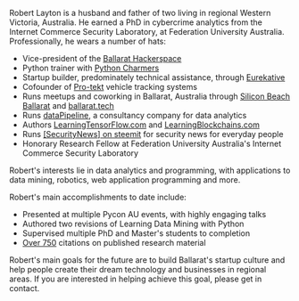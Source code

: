 Robert Layton is a husband and father of two living in regional Western Victoria, Australia.
He earned a PhD in cybercrime analytics from the Internet Commerce Security Laboratory, at Federation University Australia.
Professionally, he wears a number of hats:

* Vice-president of the [Ballarat Hackerspace](https://ballarathackerspace.org.au)
* Python trainer with [Python Charmers](https://pythoncharmers.com)
* Startup builder, predominately technical assistance, through [Eurekative](https://eurekative.com.au)
* Cofounder of [Pro-tekt](https://www.pro-tekt.com.au) vehicle tracking systems
* Runs meetups and coworking in Ballarat, Australia through [Silicon Beach Ballarat](https://www.meetup.com/Ballarat-Silicon-Beach/) and [ballarat.tech](https://ballarat.tech)
* Runs [dataPipeline](https://datapipeline.com.au), a consultancy company for data analytics
* Authors [LearningTensorFlow.com](https://LearningTensorFlow.com) and [LearningBlockchains.com](https://LearningBlockchains.com)
* Runs [\[SecurityNews\] on steemit](https://steemit.com/@datapipeline) for security news for everyday people
* Honorary Research Fellow at Federation University Australia's Internet Commerce Security Laboratory

Robert's interests lie in data analytics and programming, with applications to data mining, robotics, web application programming and more.


Robert's main accomplishments to date include:

* Presented at multiple Pycon AU events, with highly engaging talks
* Authored two revisions of Learning Data Mining with Python
* Supervised multiple PhD and Master's students to completion
* [Over 750](https://scholar.google.com.au/citations?user=7OkhvkMAAAAJ&hl=en&oi=ao) citations on published research material


Robert's main goals for the future are to build Ballarat's startup culture and help people create their dream technology and businesses in regional areas.
If you are interested in helping achieve this goal, please get in contact.
